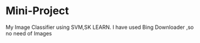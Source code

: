 # Mini-Project
My Image Classifier using SVM,SK LEARN.
I have used Bing Downloader ,so no need of Images
